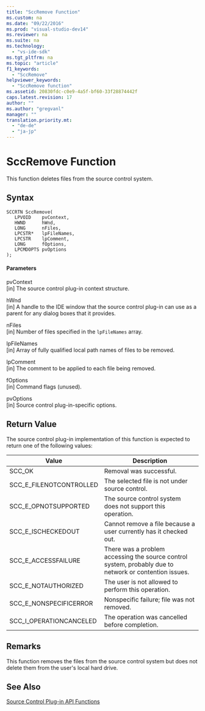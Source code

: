 ```yaml
---
title: "SccRemove Function"
ms.custom: na
ms.date: "09/22/2016"
ms.prod: "visual-studio-dev14"
ms.reviewer: na
ms.suite: na
ms.technology: 
  - "vs-ide-sdk"
ms.tgt_pltfrm: na
ms.topic: "article"
f1_keywords: 
  - "SccRemove"
helpviewer_keywords: 
  - "SccRemove function"
ms.assetid: 20830fdc-c0e9-4a5f-bf60-33f28874442f
caps.latest.revision: 17
author: ""
ms.author: "gregvanl"
manager: ""
translation.priority.mt: 
  - "de-de"
  - "ja-jp"
---
```

# SccRemove Function
This function deletes files from the source control system.  
  
## Syntax  
  
```cpp#  
SCCRTN SccRemove(  
   LPVOID    pvContext,  
   HWND      hWnd,  
   LONG      nFiles,  
   LPCSTR*   lpFileNames,  
   LPCSTR    lpComment,  
   LONG      fOptions,  
   LPCMDOPTS pvOptions  
);  
```  
  
#### Parameters  
 pvContext  
 [in] The source control plug-in context structure.  
  
 hWnd  
 [in] A handle to the IDE window that the source control plug-in can use as a parent for any dialog boxes that it provides.  
  
 nFiles  
 [in] Number of files specified in the `lpFileNames` array.  
  
 lpFileNames  
 [in] Array of fully qualified local path names of files to be removed.  
  
 lpComment  
 [in] The comment to be applied to each file being removed.  
  
 fOptions  
 [in] Command flags (unused).  
  
 pvOptions  
 [in] Source control plug-in-specific options.  
  
## Return Value  
 The source control plug-in implementation of this function is expected to return one of the following values:  
  
|Value|Description|  
|-----------|-----------------|  
|SCC_OK|Removal was successful.|  
|SCC_E_FILENOTCONTROLLED|The selected file is not under source control.|  
|SCC_E_OPNOTSUPPORTED|The source control system does not support this operation.|  
|SCC_E_ISCHECKEDOUT|Cannot remove a file because a user currently has it checked out.|  
|SCC_E_ACCESSFAILURE|There was a problem accessing the source control system, probably due to network or contention issues.|  
|SCC_E_NOTAUTHORIZED|The user is not allowed to perform this operation.|  
|SCC_E_NONSPECIFICERROR|Nonspecific failure; file was not removed.|  
|SCC_I_OPERATIONCANCELED|The operation was cancelled before completion.|  
  
## Remarks  
 This function removes the files from the source control system but does not delete them from the user's local hard drive.  
  
## See Also  
 [Source Control Plug-in API Functions](../vs140/source-control-plug-in-api-functions.md)